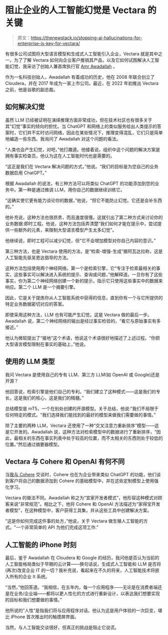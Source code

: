 # 阻止企业的人工智能幻觉是 Vectara 的关键

> 原文：<https://thenewstack.io/stopping-ai-hallucinations-for-enterprise-is-key-for-vectara/>

有很多公司试图将大型语言模型和生成式人工智能引入企业，Vectara 就是其中之一。为了了解 Vectara 如何向企业客户推销其产品，以及它如何试图解决人工智能幻觉，我采访了创始人兼首席执行官 [Amr Awadallah](https://www.linkedin.com/in/awadallah/) 。

作为一名科技创始人，Awadallah 有着成功的历史，他在 2008 年联合创立了 Cloudera，并在 2017 年成为一家上市公司。最近，在 2022 年初推出 Vectara 之前，他是谷歌的副总裁。

## 如何解决幻觉

虽然 LLM 已经被证明在演绎推理方面非常成功，但在技术社区也有很多关于其“幻觉”事实的倾向的担忧。当 ChatGPT 和网络上的类似服务给出人类提示的答案时，它们并不实时访问网络，因此在某些情况下，推理变得混乱，它们只是简单地编造一些东西。我询问了 Awadallah 对这个问题的看法。

“人类也会产生幻觉，对吧，”他打趣道。他接着说，组织中这个问题的解决方案是拥有事实检查员，他认为这在人工智能时代也是需要的。

“这正是我们在 Vectara 解决问题的方式，”他说。“我们的目标是为您自己的业务数据启用 ChatGPT。”

根据 Awadallah 的说法，有三种方法可以将类似 ChatGPT 的功能添加到您的业务中。第一种是通过微调 LLM，用你自己的数据继续训练它。

“这确实使它更有能力谈论你的数据，”他说，“但它不能防止幻觉。它还是会补东西的。”

他补充说，这种方法也很昂贵，而且速度很慢。这就引出了第二种方式来讨论你的业务数据:即时工程。他说，这种方法包括弄清楚“我们如何才能在提示中，尝试提供一些额外的元素，来限制大型语言模型产生太多幻觉”。

他继续说，即时工程可以减少幻觉，但“它不会增加模型对你自己内容的意识。”

第三种方法，也是 Vectara 使用的方法，是“检索-增强-生成”据阿瓦达拉称，这是人工智能先驱吴恩达倡导的方法。

这种方法包括使用两个神经网络。第一个是检索引擎，它“专注于检索最相关的事实，这些事实可以解决进入系统的提示、查询或问题，”他解释道。一旦你有了这些事实，你为第二个神经网络创建一个新的提示，指示它只使用这些事实中的数据来响应。第二个 LLM 是一个摘要引擎。

因此，它是关于提炼你从人工智能系统中获得的信息，直到你有一个与它所提供的特定业务数据密切对应的答案。

即使采用这种方法，LLM 也有可能产生幻觉。这是 Vectara 做的最后一步。Awadallah 说，第二个神经网络的输出是经过事实检验的，“看它与原始事实有多接近。”

他认为微软提出了“接地”这个术语，他说这个术语很好地描述了上述过程。“你把大型语言模型限制在事实的基础上，”他说。

## 使用的 LLM 类型

我问 Vectara 是使用自己的专有 LLM、第三方 LLM(如 OpenAI 或 Google)还是开源？

他回答说，检索引擎是他们自己的专利。“我们建立了这种模式——这是我们的专长，这是我们的核心，这是我们的精髓。”

总结模型是 mT5，一个在别处创建的开源模型。关于总结，他说:“我们不局限于任何特定的模式。“我们选择我们能找到的最好的模型来做我们需要做的事情。”

除了主要的两种 LLM，Vectara 还使用了一种“交叉注意力重新排序”模型——这是它开发的。Awadallah 说，这种方法对检索模型中的数据进行了重新排序，“因此，最相关的东西在事实列表中处于较高的位置，而不太相关的东西则处于较低的位置。”然后通过摘要器模型。

## Vectara 与 Cohere 和 OpenAI 有何不同

当[我与 Cohere](https://thenewstack.io/cohere-vs-openai-in-the-enterprise-which-will-cios-choose/) 交谈时，Cohere 也在为企业带来类似 ChatGPT 的功能，他们谈到客户将自己的数据添加到 Cohere 的基础模型中，并在这些定制模型上使用强化学习。

Vectara 的做法不同。Awadallah 称之为“宜家开发者模式”，他形容这种模式对顾客来说“非常规范”。相比之下，他将 Cohere 和 OpenAI 方法描述为“家得宝开发者模型”，在这种模型中，客户获得工具集，并从这些工具中创建解决方案。

“这是你如何完成这件事的处方，”他说，关于 Vectara 做生殖人工智能的方式。"一个非常简单的 API 为他们完成这项工作."

## 人工智能的 iPhone 时刻

最后，鉴于 Awadallah 在 Cloudera 和 Google 的经历，我问他是否认为当前的人工智能格局类似于早期的云计算——换句话说，生成式人工智能和 LLM 是否将(再次)改变企业 IT 的一切？我补充说，看起来在不久的将来，人工智能技术将嵌入所有的企业 It 系统。

“当然，”他回答道。“我相信，在五年内，每一个应用程序——无论是在消费者端还是在业务/企业端——都将以更人性化的方式进行重新设计，以表达我们想要实现的目标和我们想要做的事情。”

他所说的“人性”是指我们将与应用程序对话。他认为这是用户体验的一次巨变，堪比 iPhone 首次推出时的触摸屏界面。

当然，与人工智能交谈很好，但真正的挑战是阻止它说谎。

<svg xmlns:xlink="http://www.w3.org/1999/xlink" viewBox="0 0 68 31" version="1.1"><title>Group</title> <desc>Created with Sketch.</desc></svg>